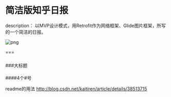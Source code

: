 # 简洁版知乎日报
description：
以MVP设计模式，用Retrofit作为网络框架、Glide图片框架，所写的一个简洁的日报。


![png](https://github.com/yuanbin3136/zhihu_daily/img/daily.png"““?”“")  

===
###
###大标题
####
####4个#号

readme的用法
http://blog.csdn.net/kaitiren/article/details/38513715
